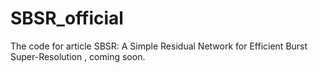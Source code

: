 # SBSR_official
The code for article SBSR: A Simple Residual Network for Efficient Burst Super-Resolution , coming soon.
